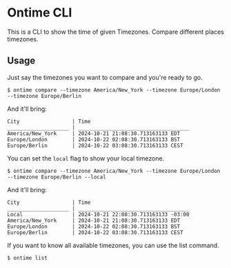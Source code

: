 # Ontime CLI

This is a CLI to show the time of given Timezones.
Compare different places timezones.


## Usage

Just say the timezones you want to compare and you're ready to go.
```
$ ontime compare --timezone America/New_York --timezone Europe/London --timezone Europe/Berlin
```
And it'll bring:
```
City                 | Time
____________________ | ____________________________________
America/New_York     | 2024-10-21 21:08:30.713163133 EDT
Europe/London        | 2024-10-22 02:08:30.713163133 BST
Europe/Berlin        | 2024-10-22 03:08:30.713163133 CEST
```

You can set the `local` flag to show your local timezone.

```
$ ontime compare --timezone America/New_York --timezone Europe/London --timezone Europe/Berlin --local
```
And it'll bring:
```
City                 | Time
____________________ | ____________________________________
Local                | 2024-10-21 22:08:30.713163133 -03:00
America/New_York     | 2024-10-21 21:08:30.713163133 EDT
Europe/London        | 2024-10-22 02:08:30.713163133 BST
Europe/Berlin        | 2024-10-22 03:08:30.713163133 CEST
```

If you want to know all available timezones, you can use the list command.
```
$ ontime list
```
